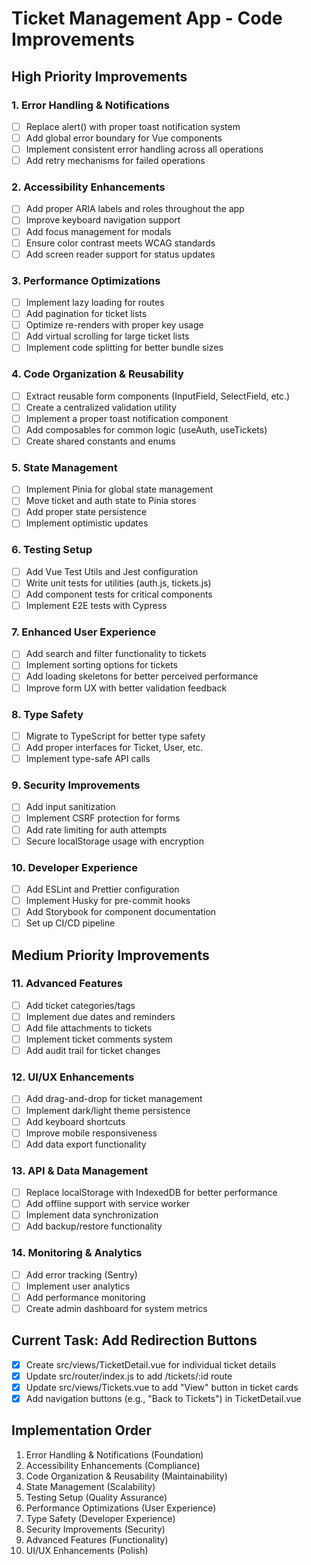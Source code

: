 # Ticket Management App - Code Improvements

## High Priority Improvements

### 1. Error Handling & Notifications

- [ ] Replace alert() with proper toast notification system
- [ ] Add global error boundary for Vue components
- [ ] Implement consistent error handling across all operations
- [ ] Add retry mechanisms for failed operations

### 2. Accessibility Enhancements

- [ ] Add proper ARIA labels and roles throughout the app
- [ ] Improve keyboard navigation support
- [ ] Add focus management for modals
- [ ] Ensure color contrast meets WCAG standards
- [ ] Add screen reader support for status updates

### 3. Performance Optimizations

- [ ] Implement lazy loading for routes
- [ ] Add pagination for ticket lists
- [ ] Optimize re-renders with proper key usage
- [ ] Add virtual scrolling for large ticket lists
- [ ] Implement code splitting for better bundle sizes

### 4. Code Organization & Reusability

- [ ] Extract reusable form components (InputField, SelectField, etc.)
- [ ] Create a centralized validation utility
- [ ] Implement a proper toast notification component
- [ ] Add composables for common logic (useAuth, useTickets)
- [ ] Create shared constants and enums

### 5. State Management

- [ ] Implement Pinia for global state management
- [ ] Move ticket and auth state to Pinia stores
- [ ] Add proper state persistence
- [ ] Implement optimistic updates

### 6. Testing Setup

- [ ] Add Vue Test Utils and Jest configuration
- [ ] Write unit tests for utilities (auth.js, tickets.js)
- [ ] Add component tests for critical components
- [ ] Implement E2E tests with Cypress

### 7. Enhanced User Experience

- [ ] Add search and filter functionality to tickets
- [ ] Implement sorting options for tickets
- [ ] Add loading skeletons for better perceived performance
- [ ] Improve form UX with better validation feedback

### 8. Type Safety

- [ ] Migrate to TypeScript for better type safety
- [ ] Add proper interfaces for Ticket, User, etc.
- [ ] Implement type-safe API calls

### 9. Security Improvements

- [ ] Add input sanitization
- [ ] Implement CSRF protection for forms
- [ ] Add rate limiting for auth attempts
- [ ] Secure localStorage usage with encryption

### 10. Developer Experience

- [ ] Add ESLint and Prettier configuration
- [ ] Implement Husky for pre-commit hooks
- [ ] Add Storybook for component documentation
- [ ] Set up CI/CD pipeline

## Medium Priority Improvements

### 11. Advanced Features

- [ ] Add ticket categories/tags
- [ ] Implement due dates and reminders
- [ ] Add file attachments to tickets
- [ ] Implement ticket comments system
- [ ] Add audit trail for ticket changes

### 12. UI/UX Enhancements

- [ ] Add drag-and-drop for ticket management
- [ ] Implement dark/light theme persistence
- [ ] Add keyboard shortcuts
- [ ] Improve mobile responsiveness
- [ ] Add data export functionality

### 13. API & Data Management

- [ ] Replace localStorage with IndexedDB for better performance
- [ ] Add offline support with service worker
- [ ] Implement data synchronization
- [ ] Add backup/restore functionality

### 14. Monitoring & Analytics

- [ ] Add error tracking (Sentry)
- [ ] Implement user analytics
- [ ] Add performance monitoring
- [ ] Create admin dashboard for system metrics

## Current Task: Add Redirection Buttons

- [x] Create src/views/TicketDetail.vue for individual ticket details
- [x] Update src/router/index.js to add /tickets/:id route
- [x] Update src/views/Tickets.vue to add "View" button in ticket cards
- [x] Add navigation buttons (e.g., "Back to Tickets") in TicketDetail.vue

## Implementation Order

1. Error Handling & Notifications (Foundation)
2. Accessibility Enhancements (Compliance)
3. Code Organization & Reusability (Maintainability)
4. State Management (Scalability)
5. Testing Setup (Quality Assurance)
6. Performance Optimizations (User Experience)
7. Type Safety (Developer Experience)
8. Security Improvements (Security)
9. Advanced Features (Functionality)
10. UI/UX Enhancements (Polish)
